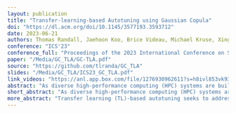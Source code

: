 ```yaml
---
layout: publication
title: "Transfer-learning-based Autotuning using Gaussian Copula"
doi: "https://dl.acm.org/doi/10.1145/3577193.3593712"
date: 2023-06-21
authors: Thomas Randall, Jaehoon Koo, Brice Videau, Michael Kruse, Xingfu Wu, Paul Hovland, Mary Hall, Rong Ge, Prasanna Balaprakash
conference: "ICS'23"
conference_full: "Proceedings of the 2023 International Conference on Supercomputing (ICS '23)"
paper: "/Media/GC_TLA/GC-TLA.pdf"
source: "https://github.com/tlranda/GC_TLA"
slides: "/Media/GC_TLA/ICS23_GC_TLA.pdf"
link_videos: "https://anl.app.box.com/file/1276930962611?s=h8ivl853vk93hymkgai26t17v4p0npfa"
abstract: "As diverse high-performance computing (HPC) systems are built, many opportunities arise for applications to solve larger problems than ever before. Given the significantly increased complexity of these HPC systems and application tuning, empirical performance tuning, such as autotuning, has emerged as a promising approach in recent years. Despite its effectiveness, autotuning is often a computationally expensive approach. Transfer learning (TL)-based autotuning seeks to address this issue by leveraging the data from prior tuning. Current TL methods for autotuning spend significant time modeling the relationship between parameter configurations and performance, which is ineffective for few-shot (that is, few empirical evaluations) tuning on new tasks. We introduce the first generative TL-based autotuning approach based on the Gaussian copula (GC) to model the high-performing regions of the search space from prior data and then generate high-performing configurations for new tasks. This allows a sampling-based approach that maximizes few-shot performance and provides the first probabilistic estimation of the few-shot budget for effective TL-based autotuning. We compare our generative TL approach with state-of-the-art autotuning techniques on several benchmarks. We find that the GC is capable of achieving 64.37% of peak few-shot performance in its first evaluation. Furthermore, the GC model can determine a few-shot transfer budget that yields up to 33.39× speedup, a dramatic improvement over the 20.58× speedup using prior techniques."
short_abstract: "As diverse high-performance computing (HPC) systems are built, many opportunities arise for applications to solve larger problems than ever before. Given the significantly increased complexity of these HPC systems and application tuning, empirical performance tuning, such as autotuning, has emerged as a promising approach in recent years. Despite its effectiveness, autotuning is often a computationally expensive approach."
more_abstract: "Transfer learning (TL)-based autotuning seeks to address this issue by leveraging the data from prior tuning. Current TL methods for autotuning spend significant time modeling the relationship between parameter configurations and performance, which is ineffective for few-shot (that is, few empirical evaluations) tuning on new tasks. We introduce the first generative TL-based autotuning approach based on the Gaussian copula (GC) to model the high-performing regions of the search space from prior data and then generate high-performing configurations for new tasks. This allows a sampling-based approach that maximizes few-shot performance and provides the first probabilistic estimation of the few-shot budget for effective TL-based autotuning. We compare our generative TL approach with state-of-the-art autotuning techniques on several benchmarks. We find that the GC is capable of achieving 64.37% of peak few-shot performance in its first evaluation. Furthermore, the GC model can determine a few-shot transfer budget that yields up to 33.39× speedup, a dramatic improvement over the 20.58× speedup using prior techniques."
---
```


